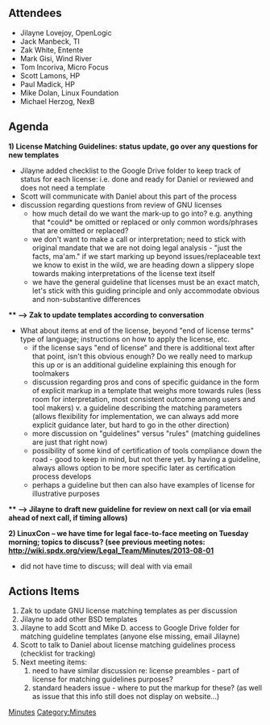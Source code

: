## Attendees

  - Jilayne Lovejoy, OpenLogic
  - Jack Manbeck, TI
  - Zak White, Entente
  - Mark Gisi, Wind River
  - Tom Incoriva, Micro Focus
  - Scott Lamons, HP
  - Paul Madick, HP
  - Mike Dolan, Linux Foundation
  - Michael Herzog, NexB

## Agenda

**1) License Matching Guidelines: status update, go over any questions
for new templates**

  - Jilayne added checklist to the Google Drive folder to keep track of
    status for each license: i.e. done and ready for Daniel or reviewed
    and does not need a template
  - Scott will communicate with Daniel about this part of the process
  - discussion regarding questions from review of GNU licenses
      - how much detail do we want the mark-up to go into? e.g. anything
        that \*could\* be omitted or replaced or only common
        words/phrases that are omitted or replaced?
      - we don't want to make a call or interpretation; need to stick
        with original mandate that we are not doing legal analysis -
        "just the facts, ma'am." if we start marking up beyond
        issues/replaceable text we know to exist in the wild, we are
        heading down a slippery slope towards making interpretations of
        the license text itself
      - we have the general guideline that licenses must be an exact
        match, let's stick with this guiding principle and only
        accommodate obvious and non-substantive differences

**\*\* --\> Zak to update templates according to conversation**

  - What about items at end of the license, beyond "end of license
    terms" type of language; instructions on how to apply the license,
    etc.
      - if the license says "end of license" and there is additional
        text after that point, isn't this obvious enough? Do we really
        need to markup this up or is an additional guideline explaining
        this enough for toolmakers
      - discussion regarding pros and cons of specific guidance in the
        form of explicit markup in a template that weighs more towards
        rules (less room for interpretation, most consistent outcome
        among users and tool makers) v. a guideline describing the
        matching parameters (allows flexibility for implementation, we
        can always add more explicit guidance later, but hard to go in
        the other direction)
      - more discussion on "guidelines" versus "rules" (matching
        guidelines are just that right now)
      - possibility of some kind of certification of tools compliance
        down the road - good to keep in mind, but not there yet. by
        having a guideline, always allows option to be more specific
        later as certification process develops
      - perhaps a guideline but then can also have examples of license
        for illustrative purposes

**\*\* --\> Jilayne to draft new guideline for review on next call (or
via email ahead of next call, if timing allows)**

**2) LinuxCon – we have time for legal face-to-face meeting on Tuesday
morning; topics to discuss? (see previous meeting notes:
<http://wiki.spdx.org/view/Legal_Team/Minutes/2013-08-01>**

  - did not have time to discuss; will deal with via email

## Actions Items

1.  Zak to update GNU license matching templates as per discussion
2.  Jilayne to add other BSD templates
3.  Jilayne to add Scott and Mike D. access to Google Drive folder for
    matching guideline templates (anyone else missing, email Jilayne)
4.  Scott to talk to Daniel about license matching guidelines process
    (checklist for tracking)
5.  Next meeting items:
    1.  need to have similar discussion re: license preambles - part of
        license for matching guidelines purposes?
    2.  standard headers issue - where to put the markup for these? (as
        well as issue that this info still does not display on
        website...)

[Minutes](Category:Legal "wikilink")
[Category:Minutes](Category:Minutes "wikilink")
